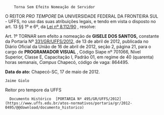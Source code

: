         Torna Sem Efeito Nomeação de Servidor  

O REITOR  *PRO TEMPORE*  DA UNIVERSIDADE FEDERAL DA FRONTEIRA SUL - UFFS, no uso das suas atribuições legais, e tendo em vista o disposto no art. 13 §§ 1º e 6º, da  [Lei nº 8.112/90](http://www.planalto.gov.br/ccivil_03/leis/L8112cons.htm) , resolve:

 Art. 1º TORNAR sem efeito a nomeação de  **GISELE DOS SANTOS,**  constante da Portaria Nº  [331/GR/UFFS/2012,](https://www.uffs.edu.br/atos-normativos/portaria/gr/2012-0331) de 13 de abril de 2012, publicada no Diário Oficial da União de 16 de abril de 2012, seção 2, página 21, para o cargo de  **PROGRAMADOR VISUAL**  , Código Siape nº 701066, Nível Superior, Classe E, Capacitação I, Padrão 01, em regime de 40 (quarenta) horas semanais,  *Campus*  Chapecó, código de vaga: 864495.

   **Data do ato:** Chapecó-SC, 17 de maio de 2012.   
 

    Jaime Giolo   
 Reitor pro tempore da UFFS 

      Documento Histórico  [PORTARIA Nº 495/GR/UFFS/2012](https://www.uffs.edu.br/atos-normativos/portaria/gr/2012-0495/@@download/documento_historico)     
      